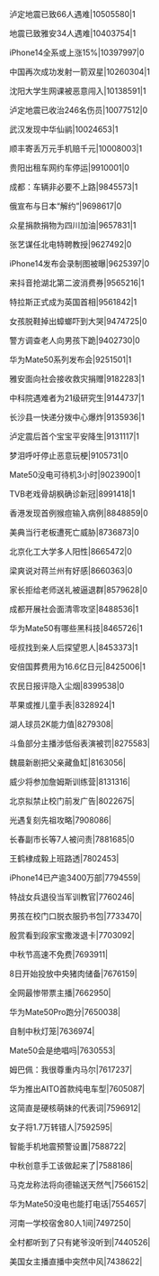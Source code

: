 泸定地震已致66人遇难|10505580|1

地震已致雅安34人遇难|10403754|1

iPhone14全系或上涨15%|10397997|0

中国再次成功发射一箭双星|10260304|1

沈阳大学生网课被恶意闯入|10138591|1

泸定地震已收治246名伤员|10077512|0

武汉发现中华仙鹟|10024653|1

顺丰寄丢万元手机赔千元|10008003|1

贵阳出租车网约车停运|9910001|0

成都：车辆非必要不上路|9845573|1

俄宣布与日本“解约”|9698617|0

众星捐款捐物为四川加油|9657831|1

张艺谋任北电特聘教授|9627492|0

iPhone14发布会录制图被曝|9625397|0

来抖音抢湖北第二波消费券|9565216|1

特拉斯正式成为英国首相|9561842|1

女孩脱鞋掉出蟑螂吓到大哭|9474725|0

警方调查老人向男孩下跪|9402730|0

华为Mate50系列发布会|9251501|1

雅安面向社会接收救灾捐赠|9182283|1

中科院遇难者为21级研究生|9144737|1

长沙县一快递分拨中心爆炸|9135936|1

泸定震后首个宝宝平安降生|9131117|1

梦泪呼吁停止恶意玩梗|9105731|0

Mate50没电可待机3小时|9023900|1

TVB老戏骨胡枫确诊新冠|8991418|1

香港发现首例猴痘输入病例|8848859|0

美典当行老板遭死亡威胁|8736873|0

北京化工大学多人阳性|8665472|0

梁爽说对蒋兰州有好感|8660363|0

家长拒给老师送礼被逼退群|8579628|0

成都开展社会面清零攻坚|8488536|1

华为Mate50有哪些黑科技|8465726|1

哑叔找到亲人后探望恩人|8453373|1

安倍国葬费用为16.6亿日元|8425006|1

农民日报评隐入尘烟|8399538|0

苹果或推儿童手表|8328924|1

湖人球员2K能力值|8279308|

斗鱼部分主播涉低俗表演被罚|8275583|

魏晨新剧把父亲藏鱼缸|8163056|

威少将参加詹姆斯训练营|8131316|

北京拟禁止校门前发广告|8022675|

光遇复刻先祖攻略|7908086|

长春副市长等7人被问责|7881685|0

王鹤棣成毅上班路透|7802453|

iPhone14已产逾3400万部|7794559|

特战女兵退役当军训教官|7760246|

男孩在校门口脱衣服扔书包|7733470|

殷赏看到段家宝撒泼退卡|7703092|

中秋节高速不免费|7693911|

8日开始投放中央猪肉储备|7676159|

全网最惨带票主播|7662950|

华为Mate50Pro跑分|7650038|

自制中秋灯笼|7636974|

Mate50会是绝唱吗|7630553|

姆巴佩：我很尊重内马尔|7617237|

华为推出AITO首款纯电车型|7605087|

这简直是硬核萌妹的代表词|7596912|

女子将1.7万转错人|7592595|

智能手机地震预警设置|7588722|

中秋创意手工该做起来了|7588186|

马克龙称法将向德输送天然气|7566152|

华为Mate50没电也能打电话|7554657|

河南一学校宿舍80人1间|7497250|

全村都听到了只有姥爷没听到|7440526|

美国女主播直播中突然中风|7438622|

